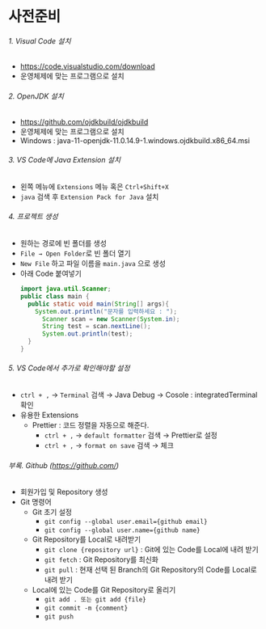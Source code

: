 # 사전준비

###### 1. Visual Code 설치

- https://code.visualstudio.com/download
- 운영체제에 맞는 프로그램으로 설치

###### 2. OpenJDK 설치

- https://github.com/ojdkbuild/ojdkbuild
- 운영체제에 맞는 프로그램으로 설치
- Windows : java-11-openjdk-11.0.14.9-1.windows.ojdkbuild.x86_64.msi

###### 3. VS Code에 Java Extension 설치

- 왼쪽 메뉴에 `Extensions` 메뉴 혹은 `Ctrl+Shift+X`
- `java` 검색 후 `Extension Pack for Java` 설치

###### 4. 프로젝트 생성

- 원하는 경로에 빈 폴더를 생성
- `File → Open Folder`로 빈 폴더 열기
- `New File` 하고 파일 이름을 `main.java` 으로 생성
- 아래 Code 붙여넣기
  ```java
  import java.util.Scanner;
  public class main {
    public static void main(String[] args){
      System.out.println("문자를 입력하세요 : ");
  		Scanner scan = new Scanner(System.in);
  		String test = scan.nextLine();
  		System.out.println(test);
  	}
  }
  ```

###### 5. VS Code에서 추가로 확인해야할 설정

- `ctrl + ,` → `Terminal` 검색 → Java Debug → Cosole : integratedTerminal 확인
- 유용한 Extensions
  - Prettier : 코드 정렬을 자동으로 해준다.
    - `ctrl + ,` → `default formatter` 검색 → Prettier로 설정
    - `ctrl + ,` → `format on save` 검색 → 체크

###### 부록. Github (https://github.com/)

- 회원가입 및 Repository 생성
- Git 명령어
  - Git 초기 설정
    - `git config --global user.email={github email}`
    - `git config --global user.name={github name}`
  - Git Repository를 Local로 내려받기
    - `git clone {repository url}` : Git에 있는 Code를 Local에 내려 받기
    - `git fetch` : Git Repository를 최신화
    - `git pull` : 현재 선택 된 Branch의 Git Repository의 Code를 Local로 내려 받기
  - Local에 있는 Code를 Git Repository로 올리기
    - `git add . 또는 git add {file}`
    - `git commit -m {comment}`
    - `git push`
